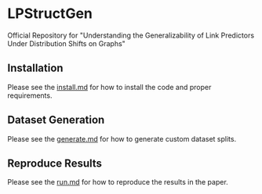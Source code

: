 # LPStructGen
Official Repository for "Understanding the Generalizability of Link Predictors Under Distribution Shifts on Graphs"

## Installation

Please see the [install.md](./install.md) for how to install the code and proper requirements.

## Dataset Generation

Please see the [generate.md](./generate.md) for how to generate custom dataset splits. 

## Reproduce Results

Please see the [run.md](./run.md) for how to reproduce the results in the paper. 
